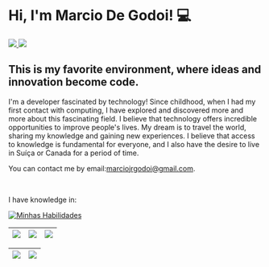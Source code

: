 <h1> Hi, I'm Marcio De Godoi! 💻</h1>

<div> 
     <a href = "mailto:marciojrgodoi@gmail.com"><img src="https://img.shields.io/badge/Gmail-D14836?style=for-the-badge&logo=gmail&logoColor=white" target="_blank"</a>
     <a href="https://www.linkedin.com/in/marcio-de-godoi-jr-41962b235/" target="_blank"><img src="https://img.shields.io/badge/-LinkedIn-%230077B5?style=for-the-badge&logo=linkedin&logoColor=white" target="_blank"></a>
 </div>
<h2 align="left">
This is my favorite environment, where ideas and innovation become code.
</h2>
<p>I'm a developer fascinated by technology! Since childhood, when I had my first contact with computing, I have explored and discovered more and more about this fascinating field. I believe that technology offers incredible opportunities to improve people's lives. My dream is to travel the world, sharing my knowledge and gaining new experiences. I believe that access to knowledge is fundamental for everyone, and I also have the desire to live in Suíça or Canada for a period of time.</p>

<p>You can contact me by email:<a href="mailto:marciojrgodoi@gmail.com">marciojrgodoi@gmail.com</a>.</p> 
<br>

<p>I have knowledge in: </p>
<div align="left">

[![Minhas Habilidades](https://skillicons.dev/icons?i=html,css,js,nodejs,react,git,vscode,cs,dotnet,java,nextjs,redis,postgres
)](https://skillicons.dev)

  </div>
  
  | ![](http://github-profile-summary-cards.vercel.app/api/cards/stats?username=MarcioJRGodoi&theme=nord_dark) | ![](http://github-profile-summary-cards.vercel.app/api/cards/repos-per-language?username=MarcioJRGodoi&hide=Html&theme=nord_dark) | ![](http://github-profile-summary-cards.vercel.app/api/cards/most-commit-language?username=MarcioJRGodoi&theme=nord_dark) |
| :-: | :-: | :-: |

| ![](http://github-profile-summary-cards.vercel.app/api/cards/profile-details?username=MarcioJRGodoi&theme=nord_dark) | ![](https://github-readme-streak-stats.herokuapp.com/?user=MarcioJRGodoi&hide_border=true&date_format=M%20j%5B%2C%20Y%5D&background=2D3742&stroke=2D3742&ring=6bbbca&fire=6bbbca&currStreakNum=fff&sideNums=6bbbca&currStreakLabel=6bbbca&sideLabels=fff&dates=fff) |
| :-: | :-: |
